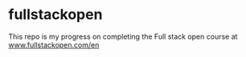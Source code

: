 # fullstackopen
This repo is my progress on completing the Full stack open course at www.fullstackopen.com/en
